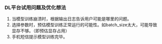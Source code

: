### DL平台试用问题及优化想法
1. 当模型训练崩溃时，根据输出日志告诉用户可能是哪里的问题。
2. 选择参数时，预估模型训练正常运行的可能性。如batch_size太大，可能导致显存不够。（即预估显存占用）
3. 手机短信提示模型训练完毕。
